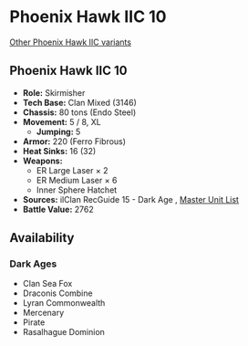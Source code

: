 # Phoenix Hawk IIC 10 

[Other Phoenix Hawk IIC variants](../phoenix_hawk_iic.md) 

## Phoenix Hawk IIC 10 

- **Role:** Skirmisher 
- **Tech Base:** Clan Mixed (3146) 
- **Chassis:** 80 tons (Endo Steel) 
- **Movement:** 5 / 8, XL 
  - **Jumping:** 5 
- **Armor:** 220 (Ferro Fibrous) 
- **Heat Sinks:** 16 (32) 
- **Weapons:** 
  - ER Large Laser × 2 
  - ER Medium Laser × 6 
  - Inner Sphere Hatchet 
- **Sources:** ilClan RecGuide 15 - Dark Age , [Master Unit List](http://masterunitlist.info/Unit/Details/8197/phoenix-hawk-iic-10) 
- **Battle Value:** 2762 

## Availability 

### Dark Ages 

- Clan Sea Fox 
- Draconis Combine 
- Lyran Commonwealth 
- Mercenary 
- Pirate 
- Rasalhague Dominion 

